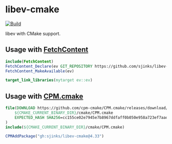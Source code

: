 # libev-cmake

[![Build](https://github.com/sjinks/libev-cmake/actions/workflows/build.yml/badge.svg)](https://github.com/sjinks/libev-cmake/actions/workflows/build.yml)

libev with CMake support.

## Usage with [FetchContent](https://cmake.org/cmake/help/latest/module/FetchContent.html)

```cmake
include(FetchContent)
FetchContent_Declare(ev GIT_REPOSITORY https://github.com/sjinks/libev-cmake GIT_TAG v4.33)
FetchContent_MakeAvailable(ev)

target_link_libraries(mytarget ev::ev)
```

## Usage with [CPM.cmake](https://github.com/cpm-cmake/CPM.cmake)

```cmake
file(DOWNLOAD https://github.com/cpm-cmake/CPM.cmake/releases/download/v0.38.7/CPM.cmake
    ${CMAKE_CURRENT_BINARY_DIR}/cmake/CPM.cmake
    EXPECTED_HASH SHA256=cc155ce02e7945e7b8967ddfaff0b050e958a723ef7aad3766d368940cb15494
)
include(${CMAKE_CURRENT_BINARY_DIR}/cmake/CPM.cmake)

CPMAddPackage("gh:sjinks/libev-cmake@4.33")
```
